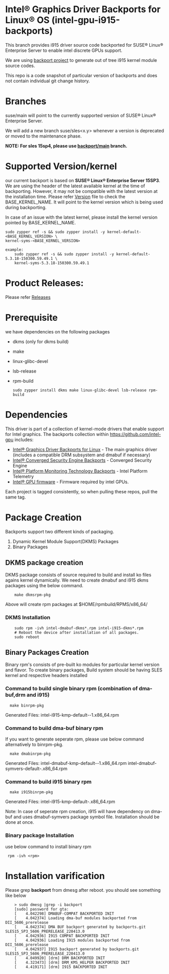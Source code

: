 #  Intel® Graphics Driver Backports for Linux® OS (intel-gpu-i915-backports)

This branch provides i915 driver source code backported for SUSE® Linux® Enterprise Server to enable intel discrete GPUs support.

We are using [backport project](https://backports.wiki.kernel.org/index.php/Main_Page) to generate out of tree i915 kernel module source codes.

This repo is a code snapshot of particular version of backports and does not contain individual git change history.

# Branches
 suse/main will point to the currently supported version of SUSE® Linux® Enterprise Server.
 
 We will add a new branch suse/sles<x.y> whenever a version is deprecated or moved to the maintenance phase.

 **NOTE: For sles 15sp4, please use [backport/main](https://github.com/intel-gpu/intel-gpu-i915-backports/tree/backport/main) branch.**
  
# Supported Version/kernel
  our current backport is based on **SUSE® Linux® Enterprise Server 15SP3**. We are using the header of the latest available kernel at the time of backporting. However, it may not be compatible with the latest version at the installation time.
  Please refer [Version](https://github.com/intel-gpu/intel-gpu-i915-backports/blob/suse/main/versions)
  file to check the BASE_KERNEL_NAME. It will point to the kernel version which is being used during backporting.

 In case of an issue with the latest kernel, please install the kernel version pointed by BASE_KERNEL_NAME.

    sudo zypper ref -s && sudo zypper install -y kernel-default-<BASE_KERNEL_VERSION> \
    kernel-syms-<BASE_KERNEL_VERSION>

    example:
        sudo zypper ref -s && sudo zypper install -y kernel-default-5.3.18-150300.59.49.1 \
        kernel-syms-5.3.18-150300.59.49.1

# Product Releases:
Please refer [Releases](https://dgpu-docs.intel.com/releases/index.html)

 
# Prerequisite
we have dependencies on the following packages
  - dkms (only for dkms build)
  - make
  - linux-glibc-devel
  - lsb-release
  - rpm-build

        sudo zypper install dkms make linux-glibc-devel lsb-release rpm-build

# Dependencies

This driver is part of a collection of kernel-mode drivers that enable support for Intel graphics. The backports collection within https://github.com/intel-gpu includes:

- [Intel® Graphics Driver Backports for Linux](https://github.com/intel-gpu/intel-gpu-i915-backports) - The main graphics driver (includes a compatible DRM subsystem and dmabuf if necessary)
- [Intel® Converged Security Engine Backports](https://github.com/intel-gpu/intel-gpu-cse-backports) - Converged Security Engine
- [Intel® Platform Monitoring Technology Backports](https://github.com/intel-gpu/intel-gpu-pmt-backports/) - Intel Platform Telemetry
- [Intel® GPU firmware](https://github.com/intel-gpu/intel-gpu-firmware) - Firmware required by intel GPUs.

Each project is tagged consistently, so when pulling these repos, pull the same tag.

# Package Creation
Backports support two different kinds of packaging.
1) Dynamic Kernel Module Support(DKMS) Packages
2) Binary Packages

## DKMS package creation
DKMS package consists of source required to build and install ko files agains kernel dynamically.
We need to create dmabuf and i915 dkms packages using the below command.
```
    make dkmsrpm-pkg
```
 Above  will create rpm packages at $HOME/rpmbuild/RPMS/x86_64/

### DKMS Installation
```
    sudo rpm -ivh intel-dmabuf-dkms*.rpm intel-i915-dkms*.rpm
    # Reboot the device after installation of all packages.
    sudo reboot
```
## Binary Packages Creation

Binary rpm's consists of pre-built ko modules for particular kernel version and flavor.
To create binary packages, Build system should be having SLES kernel and respective headers installed

### Command to build single binary rpm (combination of dma-buf,drm and i915)
```
  make binrpm-pkg
```
Generated Files:
	intel-i915-kmp-default-<version>-1.x86_64.rpm

### Command to build dma-buf binary rpm
If you want to generate seperate rpm, please use below command alternatively to binrpm-pkg.

```
  make dmabinrpm-pkg
```
Generated Files:
	intel-dmabuf-kmp-default-<version>-1.x86_64.rpm
	intel-dmabuf-symvers-default-<version>.x86_64.rpm

### Command to build i915 binary rpm
```
  make i915binrpm-pkg
```
Generated Files:
	intel-i915-kmp-default-<version>.x86_64.rpm

Note: In case of seperate rpm creation, i915 will have dependency on dma-buf and uses dmabuf-symvers package symbol file.
Installation should be done at once.

### Binary package Installation
use below command to install binary rpm
```
 rpm -ivh <rpm>
```

# Installation varification
Please grep **backport**  from dmesg after reboot. you should see something like below
```
    > sudo dmesg |grep -i backport
    [sudo] password for gta:
    [    4.042298] DMABUF-COMPAT BACKPORTED INIT
    [    4.042374] Loading dma-buf modules backported from DII_5606_prerelease
    [    4.042374] DMA BUF backport generated by backports.git SLES15_SP3_5606_PRERELEASE_220413.0
    [    4.042936] I915 COMPAT BACKPORTED INIT
    [    4.042936] Loading I915 modules backported from DII_5606_prerelease
    [    4.042937] I915 backport generated by backports.git SLES15_SP3_5606_PRERELEASE_220413.0
    [    4.049920] [drm] DRM BACKPORTED INIT
    [    4.323473] [drm] DRM_KMS_HELPER BACKPORTED INIT
    [    4.419171] [drm] I915 BACKPORTED INIT
```
